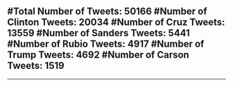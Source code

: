 #Total Number of Tweets: 50166 
#Number of Clinton Tweets: 20034
#Number of Cruz Tweets: 13559
#Number of Sanders Tweets: 5441
#Number of Rubio Tweets: 4917
#Number of Trump Tweets: 4692
#Number of Carson Tweets: 1519
---
---
